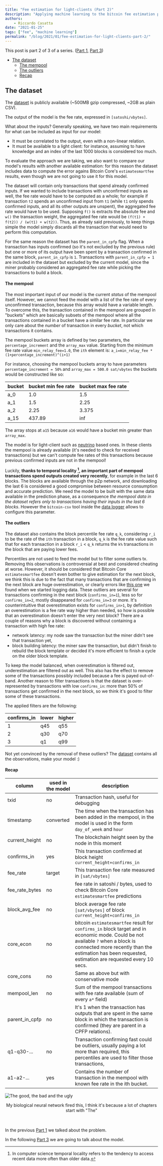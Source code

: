 ```yaml
---
title: "Fee estimation for light-clients (Part 2)"
description: "Applying machine learning to the bitcoin fee estimation problem"
authors:
    - Riccardo Casatta
date: "2021-01-25"
tags: ["fee", "machine learning"]
permalink: "/blog/2021/01/fee-estimation-for-light-clients-part-2/"
---
```


This post is part 2 of 3 of a series. ([Part 1], [Part 3])

- [The dataset](#the-dataset)
    + [The mempool](#the-mempool)
    + [The outliers](#the-outliers)
    + [Recap](#recap)

## The dataset

The [dataset] is publicly available (~500MB gzip compressed, ~2GB as plain CSV).

The output of the model is the fee rate, expressed in `[satoshi/vbytes]`.

What about the inputs? Generally speaking, we have two main requirements for what can be included as input for our model:

* It must be correlated to the output, even with a non-linear relation.
* It must be available to a light client: for instance, assuming to have knowledge and an index of the last 1000 blocks is considered too much.

To evaluate the approach we are taking, we also want to compare our model's results with another available estimation: for this reason the dataset includes data to compute the error agains Bitcoin Core's `estimatesmartfee` results, even though we are not going to use it for this model.

The dataset will contain only transactions that spend already confirmed inputs. If we wanted to include transactions with unconfirmed inputs as well, the fee rate would have to be computed as a whole;
for example if transaction `t2` spends an unconfirmed input from `t1` (while `t1` only spends confirmed inputs, and all its other outputs are unspent), the aggregated fee rate would have to be used.
Supposing `f()` is extracts the absolute fee and `w()` the transaction weight, the aggregated fee rate would be `(f(t1) + f(t2)) / (w(t1) + w(t2))`. Thus, as already said previously, to keep things simple the model simply discards all the transaction
that would need to perform this computation.

For the same reason the dataset has the `parent_in_cpfp` flag. When a transaction has inputs confirmed (so it's not excluded by the previous rule) but one or more of its output have been spent by a transaction confirmed in the same block, `parent_in_cpfp` is `1`.
Transactions with `parent_in_cpfp = 1` are included in the dataset but excluded by the current model, since the miner probably considered an aggregated fee rate while picking the transactions to build a block.

#### The mempool

The most important input of our model is the current *status* of the mempool itself. However, we cannot feed the model with a list of the fee rate of every unconfirmed transaction, because this array would have a variable length.
To overcome this, the transaction contained in the mempool are grouped in "buckets" which are basically subsets of the mempool where all the transactions contained in a bucket have a similar fee rate. In particular we only care about the
*number* of transaction in every *bucket*, not which transactions it contains.

The mempool buckets array is defined by two parameters, the `percentage_increment` and the `array_max` value.
Starting from the minimum fee rate value `min_relay_fee=1.0`, the `ith` element is: `a_i=min_relay_fee * (1+percentage_increment)^(i+1)`

For instance, choosing the mempool buckets array to have parameters `percentage_increment = 50%` and `array_max = 500.0 sat/vbytes` the buckets would be constructed like so:

bucket | bucket min fee rate | bucket max fee rate
-|-|-
a_0| 1.0 | 1.5
a_1| 1.5 | 2.25
a_2| 2.25 | 3.375
a_15| 437.89 | inf

The array stops at `a15` because `a16` would have a bucket min greater than `array_max`.

The model is for light-client such as [neutrino] based ones. In these clients the mempool is already available (it's needed to check for received transactions) but we can't compute fee rates of this transactions because previous confirmed inputs are not in the mempool!

Luckily, **thanks to temporal locality [^temporal locality], an important part of mempool transactions spend outputs created very recently**, for example in the last 6 blocks.
The blocks are available through the p2p network, and downloading the last 6 is considered a good compromise between resource consumption and accurate prediction. We need the model to be built with the same data available in the prediction phase, as a consequence *the mempool data in the dataset refers only to transactions having their inputs in the last 6 blocks*. However the `bitcoin-csv` tool inside the [data logger] allows to configure this parameter.

#### The outliers

The dataset also contains the block percentile fee rate `q_k`, considering `r_i` to be the rate of the `ith` transaction in a block, `q_k` is the fee rate value such that for each transaction in a block `r_i` < `q_k` returns the `k%` transactions in the block that are paying lower fees.

Percentiles are not used to feed the model but to filter some outliers tx.
Removing this observations is controversial at best and considered cheating at worse. However, it should be considered that Bitcoin Core `estimatesmartfee` doesn't even bother to give estimation for the next block, we think this is due to the fact that many transactions that are confirming in the next block are huge overestimation, or clearly errors like [this one] we found when we started logging data.
These outliers are several for transactions confirming in the next block (`confirms_in=1`), less so for `confirms_in=2`, mostly disappeared for `confirms_in=3` or more. It's counterintuitive that overestimation exists for `confirms_in>1`, by definition an overestimation is a fee rate way higher than needed, so how is possible that an overestimation doesn't enter the very next block? There are a couple of reasons why a block is discovered without containing a transaction with high fee rate:
* network latency: my node saw the transaction but the miner didn't see that transaction yet,
* block building latency: the miner saw the transaction, but didn't finish to rebuild the block template or decided it's more efficient to finish a cycle on the older block template.

To keep the model balanced, when overestimation is filtered out, underestimation are filtered out as well. This also has the effect to remove some of the transactions possibly included because a fee is payed out-of-band.
Another reason to filter transactions is that the dataset is over-represented by transactions with low `confirms_in`: more than 50% of transactions get confirmed in the next block, so we think it's good to filter some of these transactions.

The applied filters are the following:

confirms_in|lower|higher
-|-|-
1|q45|q55
2|q30|q70
3|q1|q99

Not yet convinced by the removal of these outliers? The [dataset] contains all the observations, make your model :)

#### Recap

column | used in the model | description
-|-|-
txid | no | Transaction hash, useful for debugging
timestamp | converted | The time when the transaction has been added in the mempool, in the model is used in the form `day_of_week` and `hour`
current_height | no | The blockchain height seen by the node in this moment
confirms_in | yes | This transaction confirmed at block height `current_height+confirms_in`
fee_rate | target | This transaction fee rate measured in `[sat/vbytes]`
fee_rate_bytes | no | fee rate in satoshi / bytes, used to check Bitcoin Core `estimatesmartfee` predictions
block_avg_fee | no | block average fee rate `[sat/vbytes]` of block `current_height+confirms_in`
core_econ | no | bitcoin `estimatesmartfee` result for `confirms_in` block target and in economic mode. Could be not available `?` when a block is connected more recently than the estimation has been requested, estimation are requested every 10 secs.
core_cons | no | Same as above but with conservative mode
mempool_len | no | Sum of the mempool transactions with fee rate available (sum of every `a*` field)
parent_in_cpfp | no | It's 1 when the transaction has outputs that are spent in the same block in which the transaction is confirmed (they are parent in a CPFP relations).
q1-q30-... | no | Transaction confirming fast could be outliers, usually paying a lot more than required, this percentiles are used to filter those transactions,
a1-a2-... | yes | Contains the number of transaction in the mempool with known fee rate in the ith bucket.


![The good, the bad and the ugly](/images/fee-estimation-for-light-clients/the-good-the-bad-the-ugly.jpg)
<div align="center">My biological neural network fired this, I think it's because a lot of chapters start with "The"</div>
<br/><br/>

In the previous [Part 1] we talked about the problem.

In the following [Part 3] we are going to talk about the model.

[^temporal locality]: In computer science temporal locality refers to the tendency to access recent data more often than older data.

[Part 1]: /blog/2021/01/fee-estimation-for-light-clients-part-1/
[Part 2]: /blog/2021/01/fee-estimation-for-light-clients-part-2/
[Part 3]: /blog/2021/01/fee-estimation-for-light-clients-part-3/
[neutrino]: https://github.com/bitcoin/bips/blob/master/bip-0157.mediawiki
[data logger]: https://github.com/RCasatta/bitcoin_logger
[this one]: https://blockstream.info/tx/33291156ab79e9b4a1019b618b0acfa18cbdf8fa6b71c43a9eed62a849b86f9a
[dataset]: https://storage.googleapis.com/bitcoin_log/dataset_18.csv.gz

